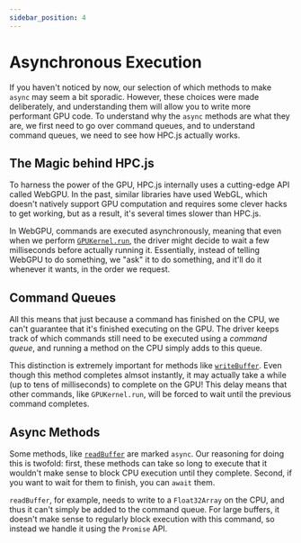 ```yaml
---
sidebar_position: 4
---
```


# Asynchronous Execution

If you haven't noticed by now, our selection of which methods to make `async` may seem a bit sporadic. However, these choices were made deliberately, and understanding them will allow you to write more performant GPU code. To understand why the `async` methods are what they are, we first need to go over command queues, and to understand command queues, we need to see how HPC.js actually works.

## The Magic behind HPC.js

To harness the power of the GPU, HPC.js internally uses a cutting-edge API called WebGPU. In the past, similar libraries have used WebGL, which doesn't natively support GPU computation and requires some clever hacks to get working, but as a result, it's several times slower than HPC.js.

In WebGPU, commands are executed asynchronously, meaning that even when we perform [`GPUKernel.run`](../api/gpukernel/run), the driver might decide to wait a few milliseconds before actually running it. Essentially, instead of telling WebGPU to do something, we "ask" it to do something, and it'll do it whenever it wants, in the order we request.

## Command Queues

All this means that just because a command has finished on the CPU, we can't guarantee that it's finished executing on the GPU. The driver keeps track of which commands still need to be executed using a _command queue_, and running a method on the CPU simply adds to this queue.

This distinction is extremely important for methods like [`writeBuffer`](../api/gpu/writebuffer). Even though this method completes almsot instantly, it may actually take a while (up to tens of milliseconds) to complete on the GPU! This delay means that other commands, like `GPUKernel.run`, will be forced to wait until the previous command completes.

## Async Methods

Some methods, like [`readBuffer`](../api/gpu/readbuffer.md) are marked `async`. Our reasoning for doing this is twofold: first, these methods can take so long to execute that it wouldn't make sense to block CPU execution until they complete. Second, if you want to wait for them to finish, you can `await` them.

`readBuffer`, for example, needs to write to a `Float32Array` on the CPU, and thus it can't simply be added to the command queue. For large buffers, it doesn't make sense to regularly block execution with this command, so instead we handle it using the `Promise` API.
